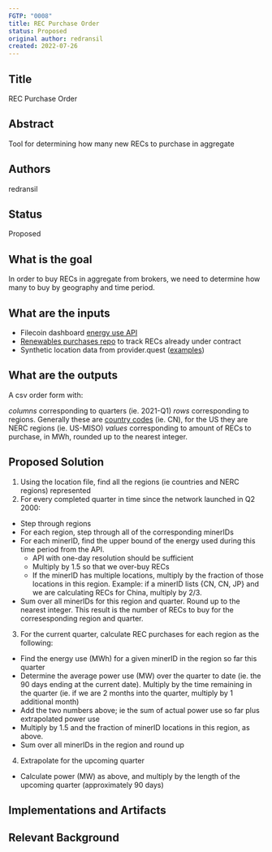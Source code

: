 ```yaml
---
FGTP: "0008"
title: REC Purchase Order
status: Proposed
original author: redransil
created: 2022-07-26
---
```


## Title
REC Purchase Order

## Abstract
Tool for determining how many new RECs to purchase in aggregate

## Authors
redransil

## Status
Proposed

## What is the goal
In order to buy RECs in aggregate from brokers, we need to determine how many to buy by geography and time period.

## What are the inputs
* Filecoin dashboard [energy use API](https://filecoin-green.gitbook.io/filecoin-green-documentation/filecoin-green-api-docs/list-of-apis/energy-consumption-api)
* [Renewables purchases repo](https://github.com/redransil/filecoin-renewables-purchases) to track RECs already under contract
* Synthetic location data from provider.quest ([examples](https://github.com/redransil/filecoin-renewables-purchases/tree/main/20220501_ACT_PL_transaction_1/_assets))

## What are the outputs
A csv order form with:

*columns* corresponding to quarters (ie. 2021-Q1)
*rows* corresponding to regions. Generally these are [country codes](https://github.com/redransil/filecoin-renewables-purchases/blob/main/country_codes_irec.json) (ie. CN), for the US they are NERC regions (ie. US-MISO)
*values* corresponding to amount of RECs to purchase, in MWh, rounded up to the nearest integer.

## Proposed Solution
1) Using the location file, find all the regions (ie countries and NERC regions) represented
2) For every completed quarter in time since the network launched in Q2 2000:
* Step through regions
* For each region, step through all of the corresponding minerIDs 
* For each minerID, find the upper bound of the energy used during this time period from the API.
  * API with one-day resolution should be sufficient
  * Multiply by 1.5 so that we over-buy RECs
  * If the minerID has multiple locations, multiply by the fraction of those locations in this region. Example: if a minerID lists {CN, CN, JP} and we are calculating RECs for China, multiply by 2/3.
* Sum over all minerIDs for this region and quarter. Round up to the nearest integer. This result is the number of RECs to buy for the corresesponding region and quarter.
3) For the current quarter, calculate REC purchases for each region as the following:
* Find the energy use (MWh) for a given minerID in the region so far this quarter
* Determine the average power use (MW) over the quarter to date (ie. the 90 days ending at the current date). Multiply by the time remaining in the quarter (ie. if we are 2 months into the quarter, multiply by 1 additional month)
* Add the two numbers above; ie the sum of actual power use so far plus extrapolated power use
* Multiply by 1.5 and the fraction of minerID locations in this region, as above.
* Sum over all minerIDs in the region and round up
4) Extrapolate for the upcoming quarter
* Calculate power (MW) as above, and multiply by the length of the upcoming quarter (approximately 90 days)

## Implementations and Artifacts 


## Relevant Background
